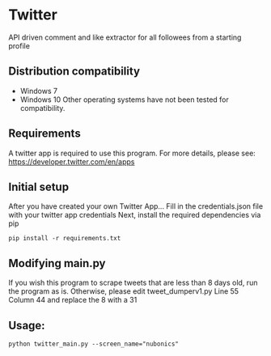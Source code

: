 # Twitter
API driven comment and like extractor for all followees from a starting profile

## Distribution compatibility

 - Windows 7
 -  Windows 10
 Other operating systems have not been tested for compatibility.

## Requirements
A twitter app is required to use this program.
For more details, please see: https://developer.twitter.com/en/apps

## Initial setup
After you have created your own Twitter App...
Fill in the credentials.json file with your twitter app credentials
Next, install the required dependencies via pip

    pip install -r requirements.txt

## Modifying main.py
If you wish this program to scrape tweets that are less than 8 days old, run the program as is.
Otherwise, please edit tweet_dumperv1.py Line 55 Column 44 and replace the 8 with a 31

## Usage:

    python twitter_main.py --screen_name="nubonics"
